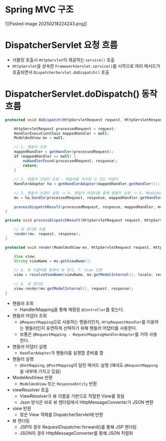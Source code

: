 # Spring MVC 구조
![[Pasted image 20250218224243.png]]
# DispatcherServlet 요청 흐름
- 서블릿 호출시 `HttpServlet`이 제공하는 `service()` 호출
- `HttpServlet`을 상속한 `FrameworkServlet.service()`를 시작으로 여러 메서드가 호출되면서 `DispatcherServlet.doDispatch()` 호출
# DispatcherServlet.doDispatch() 동작 흐름
```java
protected void doDispatch(HttpServletRequest request, HttpServletResponse response) throws Exception {

	HttpServletRequest processedRequest = request;
	HandlerExecutionChain mappedHandler = null;
	ModelAndView mv = null;
	
	// 1. 핸들러 조회
	mappedHandler = getHandler(processedRequest);
	if (mappedHandler == null) {
		noHandlerFound(processedRequest, response);
		return;
	}
	
	// 2. 핸들러 어댑터 조회 - 핸들러를 처리할 수 있는 어댑터
	HandlerAdapter ha = getHandlerAdapter(mappedHandler.getHandler());
	
	// 3. 핸들러 어댑터 실행 -> 4. 핸들러 어댑터를 통해 핸들러 실행 -> 5. ModelAndView 반환
	mv = ha.handle(processedRequest, response, mappedHandler.getHandler());
	
	processDispatchResult(processedRequest, response, mappedHandler, mv, dispatchException);
}

private void processDispatchResult(HttpServletRequest request, HttpServletResponse response, HandlerExecutionChain mappedHandler, ModelAndView mv, Exception exception) throws Exception {

	// 뷰 렌더링 호출
	render(mv, request, response);
}

protected void render(ModelAndView mv, HttpServletRequest request, HttpServletResponse response) throws Exception {

	View view;
	String viewName = mv.getViewName();
	
	// 6. 뷰 리졸버를 통해서 뷰 찾기, 7. View 반환
	view = resolveViewName(viewName, mv.getModelInternal(), locale, request);
	
	// 8. 뷰 렌더링
	view.render(mv.getModelInternal(), request, response);
}
```
- 핸들러 조회
	- HandlerMapping을 통해 매핑된 `@Controller`를 찾는다.
- 핸들러 어댑터 조회
	- `@RequestMapping`으로 사용하는 핸들러인지, `HttpRequestHandler`를 이용하는 핸들러인지 유연하게 선택하기 위해 핸들러 어댑터를 사용한다.
	- 보통은 `@RequestMapping - RequestMappingHandlerAdapter`를 거의 사용한다.
- 핸들러 어댑터 실행
	- `HandlerAdapter`가 핸들러를 실행할 준비를 함
- 핸들러 실행
	- `@GetMapping`, `@PostMapping`이 달린 메서드 실행 (얘네도 `@RequestMapping`을 내부에 가지고 있음)
- ModelAndView 반환
	- `ModelAndView` 또는 `ResponseEntity` 반환
- viewResolver 호출
	- ViewResolver가 뷰 이름을 기반으로 적절한 View를 찾음 
	- Json 방식은 바로 뷰 렌더링에서 HttpMessageConverter가 JSON 변환
- view 반환
	- 찾은 View 객체를 DispatcherServlet에 반환
- 뷰 렌더링
	- JSP의 경우 RequestDispatcher.forward()를 통해 JSP 렌더링
	- JSON의 경우 HttpMessageConverter를 통해 JSON 직렬화

